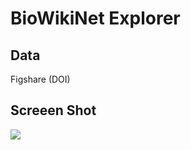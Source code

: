 BioWikiNet Explorer
=======

## Data 

Figshare (DOI)

## Screeen Shot

![](https://i.gyazo.com/0dff28a8fcc1451c14d9841285e8e280.png)